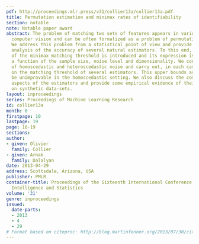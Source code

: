 ```yaml
---
pdf: http://proceedings.mlr.press/v31/collier13a/collier13a.pdf
title: Permutation estimation and minimax rates of identifiability
section: notable
note: Notable paper award
abstract: The problem of matching two sets of features appears in various tasks of
  computer vision and can be often formalized as a problem of permutation estimation.
  We address this problem from a statistical point of view and provide a theoretical
  analysis of the accuracy of several natural estimators. To this end, the notion
  of the minimax matching threshold is introduced and its expression is obtained as
  a function of the sample size, noise level and dimensionality. We consider the cases
  of homoscedastic and heteroscedastic noise and carry out, in each case, upper bounds
  on the matching threshold of several estimators. This upper bounds are shown to
  be unimprovable in the homoscedastic setting. We also discuss the computational
  aspects of the estimators and provide some empirical evidence of their consistency
  on synthetic data-sets.
layout: inproceedings
series: Proceedings of Machine Learning Research
id: collier13a
month: 0
firstpage: 10
lastpage: 19
page: 10-19
sections: 
author:
- given: Olivier
  family: Collier
- given: Arnak
  family: Dalalyan
date: 2013-04-29
address: Scottsdale, Arizona, USA
publisher: PMLR
container-title: Proceedings of the Sixteenth International Conference on Artificial
  Intelligence and Statistics
volume: '31'
genre: inproceedings
issued:
  date-parts:
  - 2013
  - 4
  - 29
# Format based on citeproc: http://blog.martinfenner.org/2013/07/30/citeproc-yaml-for-bibliographies/
---
```

